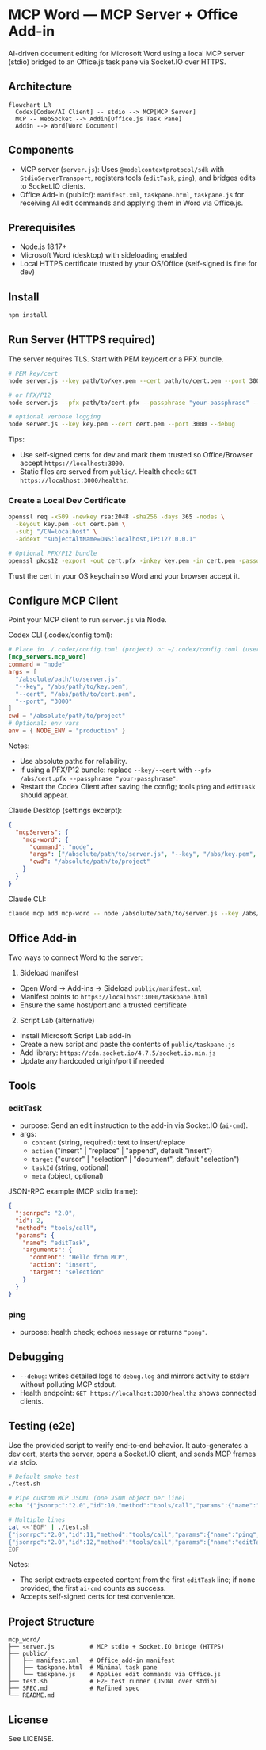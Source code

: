 # MCP Word — MCP Server + Office Add-in

AI-driven document editing for Microsoft Word using a local MCP server (stdio) bridged to an Office.js task pane via Socket.IO over HTTPS.

## Architecture

```mermaid
flowchart LR
  Codex[Codex/AI Client] -- stdio --> MCP[MCP Server]
  MCP -- WebSocket --> Addin[Office.js Task Pane]
  Addin --> Word[Word Document]
```

## Components

- MCP server (`server.js`): Uses `@modelcontextprotocol/sdk` with `StdioServerTransport`, registers tools (`editTask`, `ping`), and bridges edits to Socket.IO clients.
- Office Add-in (public/): `manifest.xml`, `taskpane.html`, `taskpane.js` for receiving AI edit commands and applying them in Word via Office.js.

## Prerequisites

- Node.js 18.17+
- Microsoft Word (desktop) with sideloading enabled
- Local HTTPS certificate trusted by your OS/Office (self-signed is fine for dev)

## Install

```bash
npm install
```

## Run Server (HTTPS required)

The server requires TLS. Start with PEM key/cert or a PFX bundle.

```bash
# PEM key/cert
node server.js --key path/to/key.pem --cert path/to/cert.pem --port 3000

# or PFX/P12
node server.js --pfx path/to/cert.pfx --passphrase "your-passphrase" --port 3000

# optional verbose logging
node server.js --key key.pem --cert cert.pem --port 3000 --debug
```

Tips:
- Use self-signed certs for dev and mark them trusted so Office/Browser accept `https://localhost:3000`.
- Static files are served from `public/`. Health check: `GET https://localhost:3000/healthz`.

### Create a Local Dev Certificate

```bash
openssl req -x509 -newkey rsa:2048 -sha256 -days 365 -nodes \
  -keyout key.pem -out cert.pem \
  -subj "/CN=localhost" \
  -addext "subjectAltName=DNS:localhost,IP:127.0.0.1"

# Optional PFX/P12 bundle
openssl pkcs12 -export -out cert.pfx -inkey key.pem -in cert.pem -passout pass:your-passphrase
```

Trust the cert in your OS keychain so Word and your browser accept it.

## Configure MCP Client

Point your MCP client to run `server.js` via Node.

Codex CLI (.codex/config.toml):
```toml
# Place in ./.codex/config.toml (project) or ~/.codex/config.toml (user)
[mcp_servers.mcp_word]
command = "node"
args = [
  "/absolute/path/to/server.js",
  "--key", "/abs/path/to/key.pem",
  "--cert", "/abs/path/to/cert.pem",
  "--port", "3000"
]
cwd = "/absolute/path/to/project"
# Optional: env vars
env = { NODE_ENV = "production" }
```

Notes:
- Use absolute paths for reliability.
- If using a PFX/P12 bundle: replace `--key/--cert` with `--pfx /abs/cert.pfx --passphrase "your-passphrase"`.
- Restart the Codex Client after saving the config; tools `ping` and `editTask` should appear.

Claude Desktop (settings excerpt):
```json
{
  "mcpServers": {
    "mcp-word": {
      "command": "node",
      "args": ["/absolute/path/to/server.js", "--key", "/abs/key.pem", "--cert", "/abs/cert.pem", "--port", "3000"],
      "cwd": "/absolute/path/to/project"
    }
  }
}
```

Claude CLI:
```bash
claude mcp add mcp-word -- node /absolute/path/to/server.js --key /abs/key.pem --cert /abs/cert.pem --port 3000
```

## Office Add-in

Two ways to connect Word to the server:

1) Sideload manifest
- Open Word → Add-ins → Sideload `public/manifest.xml`
- Manifest points to `https://localhost:3000/taskpane.html`
- Ensure the same host/port and a trusted certificate

2) Script Lab (alternative)
- Install Microsoft Script Lab add-in
- Create a new script and paste the contents of `public/taskpane.js`
- Add library: `https://cdn.socket.io/4.7.5/socket.io.min.js`
- Update any hardcoded origin/port if needed

## Tools

### editTask
- purpose: Send an edit instruction to the add-in via Socket.IO (`ai-cmd`).
- args:
  - `content` (string, required): text to insert/replace
  - `action` ("insert" | "replace" | "append", default "insert")
  - `target` ("cursor" | "selection" | "document", default "selection")
  - `taskId` (string, optional)
  - `meta` (object, optional)

JSON-RPC example (MCP stdio frame):
```json
{
  "jsonrpc": "2.0",
  "id": 2,
  "method": "tools/call",
  "params": {
    "name": "editTask",
    "arguments": {
      "content": "Hello from MCP",
      "action": "insert",
      "target": "selection"
    }
  }
}
```

### ping
- purpose: health check; echoes `message` or returns `"pong"`.

## Debugging

- `--debug`: writes detailed logs to `debug.log` and mirrors activity to stderr without polluting MCP stdout.
- Health endpoint: `GET https://localhost:3000/healthz` shows connected clients.

## Testing (e2e)

Use the provided script to verify end‑to‑end behavior. It auto-generates a dev cert, starts the server, opens a Socket.IO client, and sends MCP frames via stdio.

```bash
# Default smoke test
./test.sh

# Pipe custom MCP JSONL (one JSON object per line)
echo '{"jsonrpc":"2.0","id":10,"method":"tools/call","params":{"name":"editTask","arguments":{"content":"PipeMsg","action":"insert","target":"selection"}}}' | ./test.sh

# Multiple lines
cat <<'EOF' | ./test.sh
{"jsonrpc":"2.0","id":11,"method":"tools/call","params":{"name":"ping","arguments":{"message":"hello"}}}
{"jsonrpc":"2.0","id":12,"method":"tools/call","params":{"name":"editTask","arguments":{"content":"FromSTDIN","action":"insert","target":"selection"}}}
EOF
```

Notes:
- The script extracts expected content from the first `editTask` line; if none provided, the first `ai-cmd` counts as success.
- Accepts self-signed certs for test convenience.

## Project Structure

```
mcp_word/
├── server.js          # MCP stdio + Socket.IO bridge (HTTPS)
├── public/
│   ├── manifest.xml   # Office add-in manifest
│   ├── taskpane.html  # Minimal task pane
│   └── taskpane.js    # Applies edit commands via Office.js
├── test.sh            # E2E test runner (JSONL over stdio)
├── SPEC.md            # Refined spec
└── README.md
```

## License

See LICENSE.
